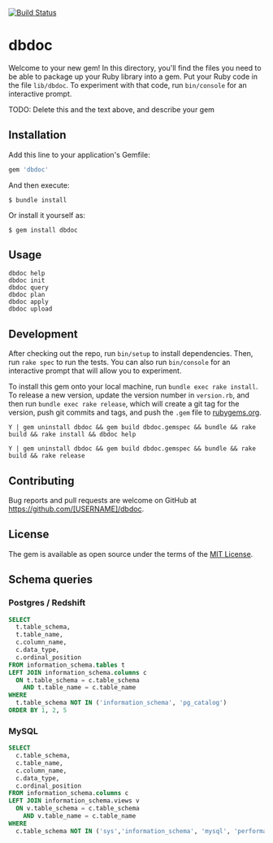 [![Build Status](https://travis-ci.org/sqlhabit/dbdoc.svg?branch=master)](https://travis-ci.org/sqlhabit/dbdoc)

# dbdoc

Welcome to your new gem! In this directory, you'll find the files you need to be able to package up your Ruby library into a gem. Put your Ruby code in the file `lib/dbdoc`. To experiment with that code, run `bin/console` for an interactive prompt.

TODO: Delete this and the text above, and describe your gem

## Installation

Add this line to your application's Gemfile:

```ruby
gem 'dbdoc'
```

And then execute:

    $ bundle install

Or install it yourself as:

    $ gem install dbdoc

## Usage

```
dbdoc help
dbdoc init
dbdoc query
dbdoc plan
dbdoc apply
dbdoc upload
```

## Development

After checking out the repo, run `bin/setup` to install dependencies. Then, run `rake spec` to run the tests. You can also run `bin/console` for an interactive prompt that will allow you to experiment.

To install this gem onto your local machine, run `bundle exec rake install`. To release a new version, update the version number in `version.rb`, and then run `bundle exec rake release`, which will create a git tag for the version, push git commits and tags, and push the `.gem` file to [rubygems.org](https://rubygems.org).

```
Y | gem uninstall dbdoc && gem build dbdoc.gemspec && bundle && rake build && rake install && dbdoc help
```

```
Y | gem uninstall dbdoc && gem build dbdoc.gemspec && bundle && rake build && rake release
```

## Contributing

Bug reports and pull requests are welcome on GitHub at https://github.com/[USERNAME]/dbdoc.


## License

The gem is available as open source under the terms of the [MIT License](https://opensource.org/licenses/MIT).

## Schema queries

### Postgres / Redshift

```sql
SELECT
  t.table_schema,
  t.table_name,
  c.column_name,
  c.data_type,
  c.ordinal_position
FROM information_schema.tables t
LEFT JOIN information_schema.columns c
  ON t.table_schema = c.table_schema
    AND t.table_name = c.table_name
WHERE
  t.table_schema NOT IN ('information_schema', 'pg_catalog')
ORDER BY 1, 2, 5
```

### MySQL

```sql
SELECT
  c.table_schema,
  c.table_name,
  c.column_name,
  c.data_type,
  c.ordinal_position
FROM information_schema.columns c
LEFT JOIN information_schema.views v
  ON v.table_schema = c.table_schema
    AND v.table_name = c.table_name
WHERE
  c.table_schema NOT IN ('sys','information_schema', 'mysql', 'performance_schema')
```
